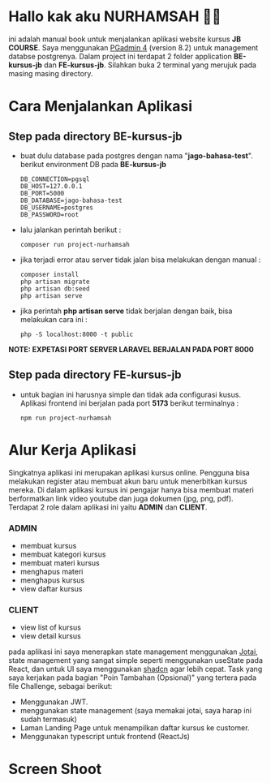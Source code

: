 # Hallo kak aku NURHAMSAH 👋🏼
ini adalah manual book untuk menjalankan aplikasi website kursus **JB COURSE**. Saya menggunakan [PGadmin 4](https://www.pgadmin.org/download/) (version 8.2) untuk management databse postgrenya. 
Dalam project ini terdapat 2 folder application **BE-kursus-jb** dan **FE-kursus-jb**. Silahkan buka 2 terminal yang merujuk pada masing masing directory.

# Cara Menjalankan Aplikasi

## Step pada directory BE-kursus-jb
- buat dulu database pada postgres dengan nama "**jago-bahasa-test**". berikut environment DB pada **BE-kursus-jb**

      DB_CONNECTION=pgsql
      DB_HOST=127.0.0.1
      DB_PORT=5000
      DB_DATABASE=jago-bahasa-test
      DB_USERNAME=postgres
      DB_PASSWORD=root
- lalu jalankan perintah berikut : 

      composer run project-nurhamsah
- jika terjadi error atau server tidak jalan bisa melakukan dengan manual :

      composer install
      php artisan migrate
      php artisan db:seed
      php artisan serve   
- jika perintah **php artisan serve** tidak berjalan dengan baik, bisa melakukan cara ini : 
    
      php -S localhost:8000 -t public

**NOTE: EXPETASI PORT SERVER LARAVEL BERJALAN PADA PORT 8000**

## Step pada directory FE-kursus-jb
- untuk bagian ini harusnya simple dan tidak ada configurasi kusus. Aplikasi frontend ini berjalan pada port **5173** berikut terminalnya :
        
      npm run project-nurhamsah

# Alur Kerja Aplikasi

Singkatnya aplikasi ini merupakan aplikasi kursus online. Pengguna bisa melakukan register atau membuat akun baru untuk menerbitkan kursus mereka. 
Di dalam aplikasi kursus ini pengajar hanya bisa membuat materi berformatkan link video youtube dan juga dokumen (jpg, png, pdf). 
Terdapat 2 role dalam aplikasi ini yaitu **ADMIN** dan **CLIENT**.
### ADMIN
- membuat kursus
- membuat kategori kursus
- membuat materi kursus
- menghapus materi
- menghapus kursus
- view daftar kursus

### CLIENT
- view list of kursus
- view detail kursus

pada aplikasi ini saya menerapkan state management menggunakan [Jotai](https://jotai.org/), state management yang sangat simple seperti menggunakan useState pada React, 
dan untuk UI saya menggunakan [shadcn](https://ui.shadcn.com/) agar lebih cepat.
Task yang saya kerjakan pada bagian "Poin Tambahan (Opsional)" yang tertera pada file Challenge, sebagai berikut: 
- Menggunakan JWT.
- menggunakan state management (saya memakai jotai, saya harap ini sudah termasuk)
- Laman Landing Page untuk menampilkan daftar kursus ke customer.
- Menggunakan typescript untuk frontend (ReactJs)

# Screen Shoot
